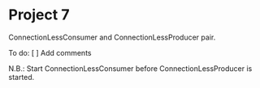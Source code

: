 Project 7
====================
ConnectionLessConsumer and ConnectionLessProducer pair.

To do:
[ ] Add comments

N.B.:
Start ConnectionLessConsumer before ConnectionLessProducer is started.

